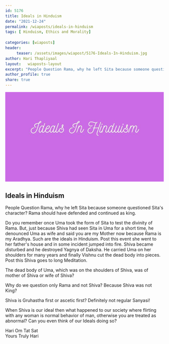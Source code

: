 ```yaml
---
id: 5176 
title: Ideals in Hinduism
date: "2021-12-24"
permalink: /wiaposts/ideals-in-hinduism
tags: [ Hinduism, Ethics and Morality]    

categories: [wiaposts] 
header:
     teaser: /assets/images/wiapost/5176-Ideals-In-Hinduism.jpg
author: Hari Thapliyaal 
layout:   wiaposts-layout
excerpt: "People Question Rama, why he left Sita because someone questioned Sita's character? Rama should have defended and continued as king. Do you remember once Uma took the form of Sita to test the divinity of Rama. But, just because Shiva"
author_profile: true 
share: true 
---
```

![Ideals in Hinduism](/assets/images/wiapost/5176-Ideals-In-Hinduism.jpg)     
   
## Ideals in Hinduism   
   
People Question Rama, why he left Sita because someone questioned Sita's character? Rama should have defended and continued as king.    
    
Do you remember once Uma took the form of Sita to test the divinity of Rama. But, just because Shiva had seen Sita in Uma for a short time, he denounced Uma as wife and said you are my Mother now because Rama is my Aradhya. Such are the ideals in Hinduism. Post this event she went to her father's house and in some incident jumped into fire. Shiva became disturbed and he destroyed Yagnya of Daksha. He carried Uma on her shoulders for many years and finally Vishnu cut the dead body into pieces. Post this Shiva goes to long Meditation.     
    
The dead body of Uma, which was on the shoulders of Shiva, was of mother of Shiva or wife of Shiva?     
    
Why do we question only Rama and not Shiva? Because Shiva was not King?     
    
Shiva is Gruhastha first or ascetic first? Definitely not regular Sanyasi!     
    
When Shiva is our ideal then what happened to our society where flirting with any woman is normal behavior of man, otherwise you are treated as abnormal? Can you even think of our Ideals doing so?     
    
Hari Om Tat Sat     
Yours Truly Hari    
